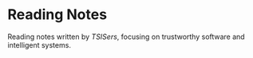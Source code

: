 # Reading Notes
 
Reading notes written by *TSISers*, focusing on trustworthy software and intelligent systems.

